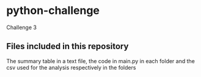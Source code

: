# python-challenge
Challenge 3
## Files included in this repository
The summary table in a text file, the code in main.py in each folder and the csv used for the analysis respectively in the folders
